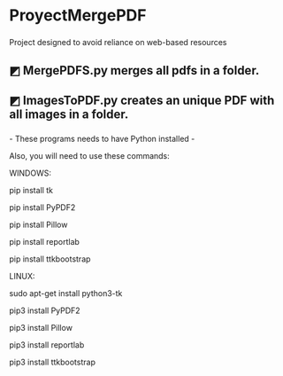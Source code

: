 <h1 align="left">ProyectMergePDF</h1>

###

<p align="left">Project designed to avoid reliance on web-based resources</p>

###

<h2 align="left">◩ MergePDFS.py merges all pdfs in a folder.</h2>
<h2 align="left">◩ ImagesToPDF.py creates an unique PDF with all images in a folder.</h2>

###

<p align="left">- These programs needs to have Python installed -</p>

<p align="left">Also, you will need to use these commands:</p>
<p align="left">WINDOWS:</p>
<p align="left">pip install tk</p>
<p align="left">pip install PyPDF2</p>
<p align="left">pip install Pillow</p>
<p align="left">pip install reportlab</p>
<p align="left">pip install ttkbootstrap</p>

<p align="left">LINUX:</p>
<p align="left">sudo apt-get install python3-tk</p>
<p align="left">pip3 install PyPDF2</p>
<p align="left">pip3 install Pillow</p>
<p align="left">pip3 install reportlab</p>
<p align="left">pip3 install ttkbootstrap</p>

###

